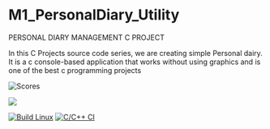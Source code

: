 # M1_PersonalDiary_Utility

PERSONAL DIARY MANAGEMENT C PROJECT

In this C Projects source code series, we are creating simple Personal dairy. It is a c console-based application that works without using graphics and is one of the best c programming projects


![Scores](https://api.codiga.io/project/31368/score/svg)

![](https://api.codiga.io/project/31368/status/svg)

[![Build Linux](https://github.com/amisha-gohad/M1_PersonalDiary_Utility/actions/workflows/c-cpp.yml/badge.svg)](https://github.com/amisha-gohad/M1_PersonalDiary_Utility/actions/workflows/c-cpp.yml)
[![C/C++ CI](https://github.com/amisha-gohad/M1_PersonalDiary_Utility/actions/workflows/c-cpp.yml/badge.svg)](https://github.com/amisha-gohad/M1_PersonalDiary_Utility/actions/workflows/c-cpp.yml)
